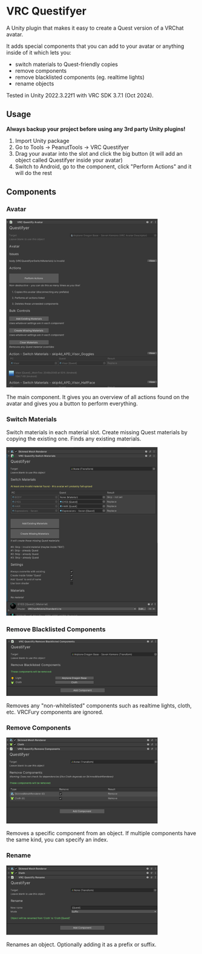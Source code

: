 # VRC Questifyer

A Unity plugin that makes it easy to create a Quest version of a VRChat avatar.

It adds special components that you can add to your avatar or anything inside of it which lets you:

- switch materials to Quest-friendly copies
- remove components
- remove blacklisted components (eg. realtime lights)
- rename objects

Tested in Unity 2022.3.22f1 with VRC SDK 3.7.1 (Oct 2024).

## Usage

**Always backup your project before using any 3rd party Unity plugins!**

1. Import Unity package
2. Go to Tools -> PeanutTools -> VRC Questifyer
3. Drag your avatar into the slot and click the big button (it will add an object called Questifyer inside your avatar)
4. Switch to Android, go to the component, click "Perform Actions" and it will do the rest

## Components

### Avatar

<img src="Screenshots/component_avatar.png" width="400" />

The main component. It gives you an overview of all actions found on the avatar and gives you a button to perform everything.

### Switch Materials

Switch materials in each material slot. Create missing Quest materials by copying the existing one. Finds any existing materials.

<img src="Screenshots/component_switch_materials.png" width="400" />

### Remove Blacklisted Components

<img src="Screenshots/component_remove_blacklisted_components.png" width="400" />

Removes any "non-whitelisted" components such as realtime lights, cloth, etc. VRCFury components are ignored.

### Remove Components

<img src="Screenshots/component_remove_components.png" width="400" />

Removes a specific component from an object. If multiple components have the same kind, you can specify an index.

### Rename

<img src="Screenshots/component_rename.png" width="400" />

Renames an object. Optionally adding it as a prefix or suffix.
